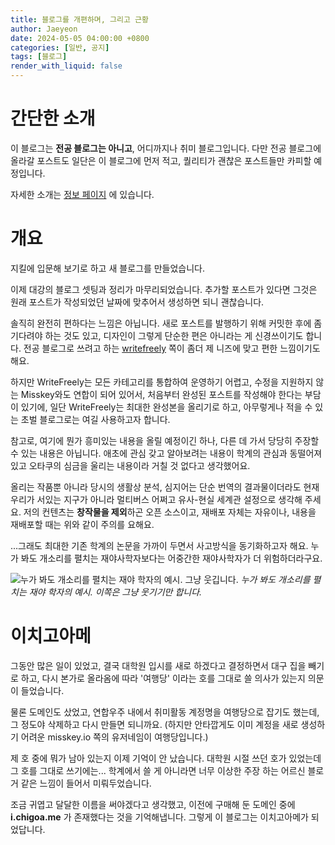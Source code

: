 ```yaml
---
title: 블로그를 개편하며, 그리고 근황
author: Jaeyeon
date: 2024-05-05 04:00:00 +0800
categories: [일반, 공지]
tags: [블로그]
render_with_liquid: false
---
```


# 간단한 소개

이 블로그는 **전공 블로그는 아니고**, 어디까지나 취미 블로그입니다. 다만 전공 블로그에 올라갈 포스트도 일단은 이 블로그에 먼저 적고, 퀄리티가 괜찮은 포스트들만 카피할 예정입니다.

자세한 소개는 [정보 페이지](https://hiyuno.peacht.art/chirpy/about/) 에 있습니다.

# 개요

지킬에 입문해 보기로 하고 새 블로그를 만들었습니다.

이제 대강의 블로그 셋팅과 정리가 마무리되었습니다. 추가할 포스트가 있다면 그것은 원래 포스트가 작성되었던 날짜에 맞추어서 생성하면 되니 괜찮습니다.

솔직히 완전히 편하다는 느낌은 아닙니다. 새로 포스트를 발행하기 위해 커밋한 후에 좀 기다려야 하는 것도 있고, 디자인이 그렇게 단순한 편은 아니라는 게 신경쓰이기도 합니다. 전공 블로그로 쓰려고 하는 [writefreely](https://blog.daydream.ink/jyhyun1008/) 쪽이 좀더 제 니즈에 맞고 편한 느낌이기도 해요. 

하지만 WriteFreely는 모든 카테고리를 통합하여 운영하기 어렵고, 수정을 지원하지 않는 Misskey와도 연합이 되어 있어서, 처음부터 완성된 포스트를 작성해야 한다는 부담이 있기에, 일단 WriteFreely는 최대한 완성본을 올리기로 하고, 아무렇게나 적을 수 있는 초벌 블로그로는 여길 사용하고자 합니다.

참고로, 여기에 뭔가 흥미있는 내용을 올릴 예정이긴 하나, 다른 데 가서 당당히 주장할 수 있는 내용은 아닙니다. 애초에 관심 갖고 알아보려는 내용이 학계의 관심과 동떨어져 있고 오타쿠의 심금을 울리는 내용이라 거칠 것 없다고 생각했어요.

올리는 작품뿐 아니라 당시의 생활상 분석, 심지어는 단순 번역의 결과물이더라도 현재 우리가 서있는 지구가 아니라 멀티버스 어쩌고 유사-현실 세계관 설정으로 생각해 주세요. 저의 컨텐츠는 **창작물을 제외**하곤 오픈 소스이고, 재배포 자체는 자유이나, 내용을 재배포할 때는 위와 같이 주의를 요해요.

...그래도 최대한 기존 학계의 논문을 가까이 두면서 사고방식을 동기화하고자 해요. 누가 봐도 개소리를 펼치는 재야사학자보다는 어중간한 재야사학자가 더 위험하더라구요.

![누가 봐도 개소리를 펼치는 재야 학자의 예시. 그냥 웃깁니다.](https://peachtart2.s3.ap-northeast-1.amazonaws.com/tart/ba30480d-8183-4658-8512-c41d1efe53bc.webp)
_누가 봐도 개소리를 펼치는 재야 학자의 예시. 이쪽은 그냥 웃기기만 합니다._

# 이치고아메

그동안 많은 일이 있었고, 결국 대학원 입시를 새로 하겠다고 결정하면서 대구 집을 빼기로 하고, 다시 본가로 올라옴에 따라 '여행당' 이라는 호를 그대로 쓸 의사가 있는지 의문이 들었습니다.

물론 도메인도 샀었고, 연합우주 내에서 취미활동 계정명을 여행당으로 잡기도 했는데, 그 정도야 삭제하고 다시 만들면 되니까요. (하지만 안타깝게도 이미 계정을 새로 생성하기 어려운 misskey.io 쪽의 유저네임이 여행당입니다.)

제 호 중에 뭐가 남아 있는지 이제 기억이 안 났습니다. 대학원 시절 쓰던 호가 있었는데 그 호를 그대로 쓰기에는... 학계에서 쓸 게 아니라면 너무 이상한 주장 하는 어르신 블로거 같은 느낌이 들어서 미뤄두었습니다.

조금 귀엽고 달달한 이름을 써야겠다고 생각했고, 이전에 구매해 둔 도메인 중에 **i.chigoa.me** 가 존재했다는 것을 기억해냅니다. 그렇게 이 블로그는 이치고아메가 되었답니다.